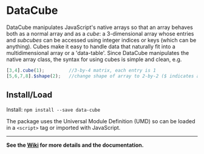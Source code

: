 # DataCube

DataCube manipulates JavaScript's native arrays so that an array behaves both as a normal array and as a *cube*: a 3-dimensional array whose entries and *subcubes* can be accessed using integer indices or keys (which can be anything). Cubes make it easy to handle data that naturally fit into a multidimensional array or a 'data-table'. Since DataCube manipulates the native array class, the syntax for using cubes is simple and clean, e.g.

```js
[3,4].cube(1);         //3-by-4 matrix, each entry is 1
[5,6,7,8].$shape(2);   //change shape of array to 2-by-2 ($ indicates a setter)
```

## Install/Load

Install: `npm install --save data-cube`

The package uses the Universal Module Definition (UMD) so can be loaded in a  `<script>` tag or imported with JavaScript.

---

**See the [Wiki](https://github.com/gjmcn/data-cube/wiki) for more details and the documentation.**
